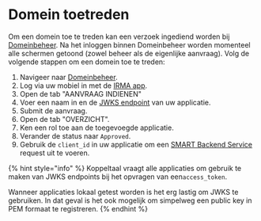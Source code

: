 # Domein toetreden

Om een domein toe te treden kan een verzoek ingediend worden bij [Domeinbeheer](https://smart-backend-services.koppeltaal.headease.nl/register). Na het inloggen binnen Domeinbeheer worden momenteel alle schermen getoond \(zowel beheer als de eigenlijke  aanvraag\). Volg de volgende stappen om een domein toe te treden:

1. Navigeer naar [Domeinbeheer](https://smart-backend-services.koppeltaal.headease.nl/register).
2. Log via uw mobiel in met de [IRMA app](https://irma.app/).
3. Open de tab "AANVRAAG INDIENEN"
4. Voer een naam in en de [JWKS endpoint](../technische-howto/connectie-maken-met-koppeltaal/requirements/jwks-opzetten.md) van uw applicatie.
5. Submit de aanvraag.
6. Open de tab "OVERZICHT".
7. Ken een rol toe aan de toegevoegde applicatie.
8. Verander de status naar `Approved`.
9. Gebruik de `client_id` in uw applicatie om een [SMART Backend Service]() request uit te voeren.

{% hint style="info" %}
Koppeltaal vraagt alle applicaties om gebruik te maken van JWKS endpoints bij het opvragen van een`access_token`.   
  
Wanneer applicaties lokaal getest worden is het erg lastig om JWKS te gebruiken. In dat geval is het ook mogelijk om simpelweg een public key in PEM formaat te registreren.
{% endhint %}

